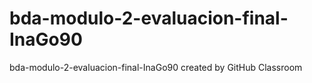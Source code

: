 # bda-modulo-2-evaluacion-final-InaGo90
bda-modulo-2-evaluacion-final-InaGo90 created by GitHub Classroom

